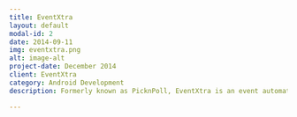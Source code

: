 ```yaml
---
title: EventXtra
layout: default
modal-id: 2
date: 2014-09-11
img: eventxtra.png
alt: image-alt
project-date: December 2014
client: EventXtra
category: Android Development
description: Formerly known as PicknPoll, EventXtra is an event automation solution that reduces labor and time costs per event for event organizers, having served clients such as Cyberport, HKUST, InvestHK and more. Details can be found at http://eventx.cc <br><br><a href="https://www.eventxtra.com/">EventXtra</a>

---
```

